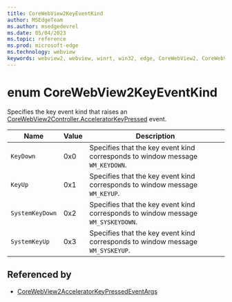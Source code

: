 ```yaml
---
title: CoreWebView2KeyEventKind
author: MSEdgeTeam
ms.author: msedgedevrel
ms.date: 05/04/2023
ms.topic: reference
ms.prod: microsoft-edge
ms.technology: webview
keywords: webview2, webview, winrt, win32, edge, CoreWebView2, CoreWebView2Controller, browser control, edge html, CoreWebView2KeyEventKind
---
```


# enum CoreWebView2KeyEventKind

Specifies the key event kind that raises an [CoreWebView2Controller.AcceleratorKeyPressed](corewebview2controller.md#acceleratorkeypressed) event.

| Name |  Value | Description |
|--|--|--|
|`KeyDown` | 0x0  |  Specifies that the key event kind corresponds to window message `WM_KEYDOWN`.|
|`KeyUp` | 0x1  |  Specifies that the key event kind corresponds to window message `WM_KEYUP`.|
|`SystemKeyDown` | 0x2  |  Specifies that the key event kind corresponds to window message `WM_SYSKEYDOWN`.|
|`SystemKeyUp` | 0x3  |  Specifies that the key event kind corresponds to window message `WM_SYSKEYUP`.|


## Referenced by

- [CoreWebView2AcceleratorKeyPressedEventArgs](corewebview2acceleratorkeypressedeventargs.md)
